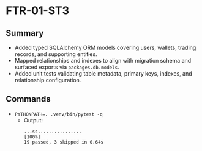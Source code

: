# FTR-01-ST3

## Summary
- Added typed SQLAlchemy ORM models covering users, wallets, trading records, and supporting entities.
- Mapped relationships and indexes to align with migration schema and surfaced exports via `packages.db.models`.
- Added unit tests validating table metadata, primary keys, indexes, and relationship configuration.

## Commands
- `PYTHONPATH=. .venv/bin/pytest -q`
  - Output:
    ```
    ...ss................                                                    [100%]
    19 passed, 3 skipped in 0.64s
    ```
